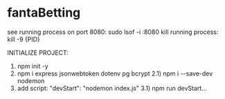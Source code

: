 # fantaBetting

see running process on port 8080:
sudo lsof -i :8080
kill running process:
kill -9 {PID}


INITIALIZE PROJECT:
1) npm init -y
2) npm i express jsonwebtoken dotenv pg bcrypt 
2.1) npm i --save-dev nodemon
3) add script: "devStart": "nodemon index.js"
3.1) npm run devStart...